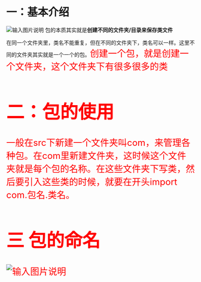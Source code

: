 
# 一：基本介绍
![输入图片说明](/imgs/2024-09-24/bmEX8MZYjIPkZcpf.png)
包的本质其实就是**创建不同的文件夹/目录来保存类文件**

在同一个文件夹里，类名不能重复，但在不同的文件夹下，类名可以一样。这里不同的文件夹其实就是一个一个的包。<font size=5 color=red>创建一个包，就是创建一个文件夹，这个文件夹下有很多很多的类


# 二：包的使用
一般在src下新建一个文件夹叫com，来管理各种包。在com里新建文件夹，这时候这个文件夹就是每个包的名称。在这些文件夹下写类，然后要引入这些类的时候，就要在开头import com.包名.类名。






# 三 包的命名
![输入图片说明](/imgs/2024-09-24/2cIJ7XBlIG6XCnMM.png)
